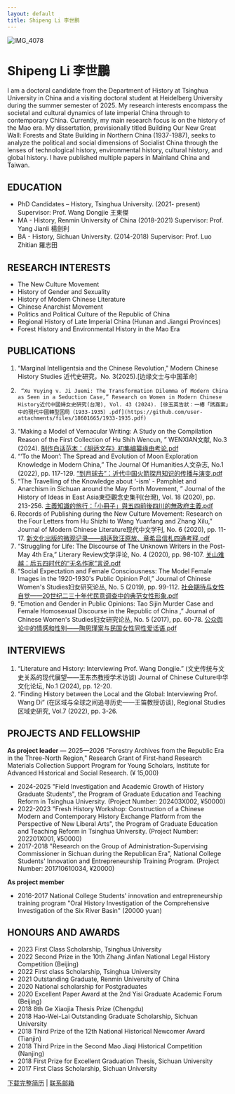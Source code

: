 ```yaml
---
layout: default
title: Shipeng Li 李世鹏
---
```


<meta name="msvalidate.01" content="F7DC009AAFFF21A905323EEBFC7E073C" />
<meta name="description" content="清华大学历史系博士生,李世鹏 Tsinghua University, Shipeng Li">
<meta name="keywords" content="Tsinghua, Shipeng Li, history">
<meta name="author" content="李世鹏, Shipeng Li">

![IMG_4078](https://github.com/user-attachments/assets/3a57e688-deef-4145-b9fd-70fc38f57a0b)

# Shipeng Li 李世鵬

I am a doctoral candidate from the Department of History at Tsinghua University in China and a visiting doctoral student at Heidelberg University during the summer semester of 2025. My research interests encompass the societal and cultural dynamics of late imperial China through to contemporary China. Currently, my main research focus is on the history of the Mao era. My dissertation, provisionally titled Building Our New Great Wall: Forests and State Building in Northern China (1937-1987), seeks to analyze the political and social dimensions of Socialist China through the lenses of technological history, environmental history, cultural history, and global history. I have published multiple papers in Mainland China and Taiwan.

## EDUCATION
- PhD Candidates – History, Tsinghua University. (2021- present)        Supervisor: Prof. Wang Dongjie 王東傑
- MA - History, Renmin University of China (2018-2021)              Supervisor: Prof. Yang Jianli 楊劍利
- BA - History, Sichuan University. (2014-2018)                      Supervisor: Prof. Luo Zhitian 羅志田


## RESEARCH INTERESTS
- The New Culture Movement
- History of Gender and Sexuality
- History of Modern Chinese Literature
- Chinese Anarchist Movement
- Politics and Political Culture of the Republic of China
- Regional History of Late Imperial China (Hunan and Jiangxi Provinces)
- Forest History and Environmental History in the Mao Era


## PUBLICATIONS
1. “Marginal Intelligentsia and the Chinese Revolution," Modern Chinese History Studies 近代史研究，No. 3(2025).[边缘文士与中国革命]
2.		“Xu Yuying v. Ji Juemi: The Transformation Dilemma of Modern China as Seen in a Seduction Case,” Research on Women in Modern Chinese History近代中國婦女史研究(台灣), Vol. 43 (2024). [徐玉英告狀：一樁「誘姦案」中的現代中國轉型困局（1933-1935）.pdf](https://github.com/user-attachments/files/18601665/1933-1935.pdf)
3.	“Making a Model of Vernacular Writing: A Study on the Compilation Reason of the First Collection of Hu Shih Wencun, ” WENXIAN文献, No.3 (2024). [制作白话范本：《胡适文存》初集编纂缘由考论.pdf](https://github.com/user-attachments/files/18599692/default.pdf)
4.	“‘To the Moon’: The Spread and Evolution of Moon Exploration Knowledge in Modern China,” The Journal Of Humanities人文杂志, No.1 (2022), pp. 117-129. [“到月球去”：近代中国火箭探月知识的传播与演变.pdf](https://github.com/user-attachments/files/18599694/default.pdf)
5.	“The Travelling of the Knowledge about ‘-ism’ - Pamphlet and Anarchism in Sichuan around the May Forth Movement, ” Journal of the History of Ideas in East Asia東亞觀念史集刊(台灣), Vol. 18 (2020), pp. 213-256. [主義知識的旅行：「小冊子」與五四前後四川的無政府主義.pdf](https://github.com/user-attachments/files/18599704/default.pdf)
6.	Records of Publishing during the New Culture Movement: Research on the Four Letters from Hu Shizhi to Wang Yuanfang and Zhang Xilu,” Journal of Modern Chinese Literature现代中文学刊, No. 6 (2020), pp. 11-17. [新文化出版的微观记录——胡适致汪原放、章希吕信札四通考释.pdf](https://github.com/user-attachments/files/18599707/default.pdf)
7.	“Struggling for Life: The Discourse of The Unknown Writers in the Post-May 4th Era,” Literary Review文学评论, No. 4 (2020), pp. 98-107. [关山难越：后五四时代的“无名作家”言说.pdf](https://github.com/user-attachments/files/18599711/default.pdf)
8.	“Social Expectation and Female Consciousness: The Model Female Images in the 1920-1930's Public Opinion Poll,” Journal of Chinese Women's Studies妇女研究论丛, No. 5 (2019), pp. 99-112. [社会期待与女性自觉——20世纪二三十年代民意调查中的典范女性形象.pdf](https://github.com/user-attachments/files/18599713/20.pdf)
9.	“Emotion and Gender in Public Opinions: Tao Sijin Murder Case and Female Homosexual Discourse in the Republic of China ,” Journal of Chinese Women's Studies妇女研究论丛, No. 5 (2017), pp. 60-78. [公众舆论中的情感和性别——陶思瑾案与民国女性同性爱话语.pdf](https://github.com/user-attachments/files/18599716/default.pdf)


## INTERVIEWS
1.	“Literature and History: Interviewing Prof. Wang Dongjie.” (文史传统与文史关系的现代展望——王东杰教授学术访谈) Journal of Chinese Culture中华文化论坛, No.1 (2024), pp. 12-20. 
2.	“Finding History between the Local and the Global: Interviewing Prof. Wang Di” (在区域与全球之间追寻历史——王笛教授访谈), Regional Studies区域史研究, Vol.7 (2022), pp. 3-26.


## PROJECTS AND FELLOWSHIP
**As project leader**
— 2025—2026   "Forestry Archives from the Republic Era in the Three-North Region," Research Grant of First-hand Research Materials Collection Support Program for Young Scholars, Institute for Advanced Historical and Social Research. (¥ 15,000)
- 2024-2025   "Field Investigation and Academic Growth of History Graduate Students", the Program of Graduate Education and Teaching Reform in Tsinghua University. (Project Number: 202403X002, ¥50000)
- 2022-2023   "Fresh History Workshop: Construction of a Chinese Modern and Contemporary History Exchange Platform from the Perspective of New Liberal Arts", the Program of Graduate Education and Teaching Reform in Tsinghua University. (Project Number: 202201X001, ¥50000)
- 2017-2018   "Research on the Group of Administration-Supervising Commissioner in Sichuan during the Republican Era", National College Students' Innovation and Entrepreneurship Training Program. (Project Number: 201710610034, ¥20000)
 
**As project member**
- 2016-2017   National College Students' innovation and entrepreneurship training program "Oral History Investigation of the Comprehensive Investigation of the Six River Basin" (20000 yuan)


## HONOURS AND AWARDS
- 2023  First Class Scholarship, Tsinghua University
- 2022  Second Prize in the 10th Zhang Jinfan National Legal History Competition (Beijing)
- 2022  First class Scholarship, Tsinghua University
- 2021  Outstanding Graduate, Renmin University of China
- 2020  National scholarship for Postgraduates
- 2020  Excellent Paper Award at the 2nd Yisi Graduate Academic Forum (Beijing)
- 2018  8th Ge Xiaojia Thesis Prize (Chengdu)
- 2018  Hao-Wei-Lai Outstanding Graduate Scholarship, Sichuan University
- 2018  Third Prize of the 12th National Historical Newcomer Award (Tianjin)
- 2018  Third Prize in the Second Mao Jiaqi Historical Competition (Nanjing)
- 2018  First Prize for Excellent Graduation Thesis, Sichuan University
- 2017  First Class Scholarship, Sichuan University


[下载完整简历]() | [联系邮箱](mailto:lsphistory@163.com![image](https://github.com/user-attachments/assets/38b59733-77a9-49af-b1b0-1e22d07610b2)
)

